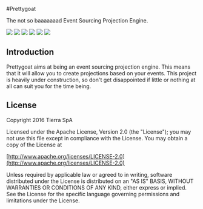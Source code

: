 #Prettygoat

The not so baaaaaaad Event Sourcing Projection Engine.

![](http://www.clker.com/cliparts/m/u/C/N/W/S/smile-goat-md.png)
![](https://badge.fury.io/js/prettygoat.svg)
![](https://travis-ci.org/tierratelematics/prettygoat.svg?branch=develop)
![](https://travis-ci.org/tierratelematics/prettygoat.svg?branch=master)
![](https://img.shields.io/badge/license-Apache%202.0-blue.svg)
![](https://img.shields.io/badge/goat-bojutsu-yellow.svg)

## Introduction

Prettygoat aims at being an event sourcing projection engine. This means that it will allow you to create projections based on your events.
This project is heavily under construction, so don't get disappointed if little or nothing at all can suit you for the time being.

## License

Copyright 2016 Tierra SpA

Licensed under the Apache License, Version 2.0 (the "License");
you may not use this file except in compliance with the License.
You may obtain a copy of the License at

[http://www.apache.org/licenses/LICENSE-2.0](http://www.apache.org/licenses/LICENSE-2.0)

Unless required by applicable law or agreed to in writing, software
distributed under the License is distributed on an "AS IS" BASIS,
WITHOUT WARRANTIES OR CONDITIONS OF ANY KIND, either express or implied.
See the License for the specific language governing permissions and
limitations under the License.
